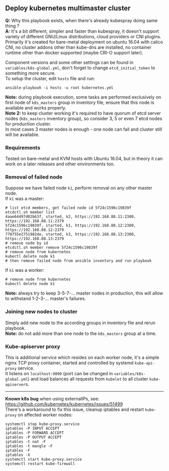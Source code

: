 ## Deploy kubernetes multimaster cluster

**Q:** Why this playbook exists, when there's already kubespray doing same thing ?  
**A:** It's a bit different, simpler and faster than kubespray, it doesn't support variety of different GNU/Linux distributions, cloud providers or CNI plugins.  
Primarily it's created for bare-metal deployment on ubuntu 16.04 with calico CNI, no cluster addons other than kube-dns are installed, no container runtime other than docker supported (maybe CRI-O support later).  

Component versions and some other settings can be found in `variables/k8s-global.yml`, don't forget to change `etcd_initial_token` to something more secure.  
To setup the cluster, edit `hosts` file and run:
```
ansible-playbook -i hosts -u root kubernetes.yml
```
**Note:** during playbook execution, some tasks are performed exclusively on first node of `k8s_masters` group in inventory file, ensure that this node is available and works properly.  
**Note 2:** to keep cluster working it's required to have quorum of etcd server nodes (`k8s_masters` inventory group), so consider 3, 5 or even 7 etcd nodes for production cluster.  
In most cases 3 master nodes is enough - one node can fail and cluster still will be available.  


### Requirements
Tested on bare-metal and KVM hosts with Ubuntu 16.04, but in theory it can work on a later releases and other environments too.


### Removal of failed node
Suppose we have failed node `k1`, perform removal on any other master node.  
If `k1` was a master:  
```
# list etcd members, get failed node id 5f24c1596c19839f
etcdctl.sh member list
4aae64497d02b63f, started, k2, https://192.168.88.11:2380, https://192.168.88.11:2379
5f24c1596c19839f, started, k1, https://192.168.88.12:2380, https://192.168.88.12:2379
770755e2751982de, started, k3, https://192.168.88.13:2380, https://192.168.88.13:2379
# remove node by id
etcdctl.sh member remove 5f24c1596c19839f
# remove node from kubernetes
kubectl delete node k1
# then remove failed node from ansible inventory and run playbook
```

If `k1` was a worker:
```
# remove node from kubernetes
kubectl delete node k1
```
**Note:** always try to keep 3-5-7-... master nodes in production, this will allow to withstand 1-2-3-... master's failures.


### Joining new nodes to cluster
Simply add new node to the according groups in inventory file and rerun playbook.  
**Note:** do not add more than one node to the `k8s_masters` group at a time.  


### Kube-apiserver proxy
This is additional service which resides on each worker node, it's a simple nginx TCP proxy container, started and controlled by systemd `kube-api-proxy` service.  
It listens on `localhost:9090` (port can be changed in `variables/k8s-global.yml`) and load balances all requests from `kubelet` to all cluster `kube-apiserver`s.  


---
**Known k8s bug** when using externalIPs, see: https://github.com/kubernetes/kubernetes/issues/51499  
There's a workaround to fix this issue, cleanup iptables and restart `kube-proxy` on affected worker nodes:
```
systemctl stop kube-proxy.service
iptables -P INPUT ACCEPT
iptables -P FORWARD ACCEPT
iptables -P OUTPUT ACCEPT
iptables -t nat -F
iptables -t mangle -F
iptables -F
iptables -X
systemctl start kube-proxy.service
systemctl restart kube-firewall
```
